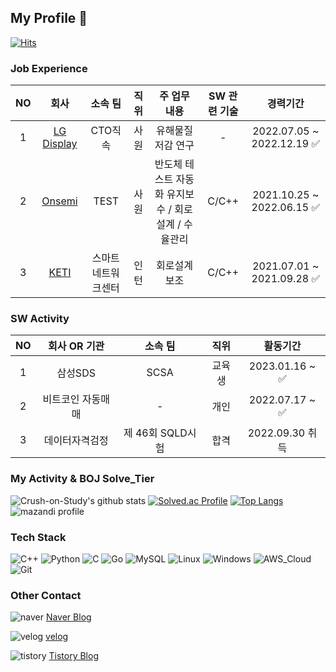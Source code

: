 ## My Profile 👋
[![Hits](https://hits.seeyoufarm.com/api/count/incr/badge.svg?url=https%3A%2F%2Fgithub.com%2FCrush-on-Study&count_bg=%23090909&title_bg=%230FDB44&icon=&icon_color=%23E7E7E7&title=hits&edge_flat=false)](https://hits.seeyoufarm.com)

### Job Experience
| NO  | 회사 | 소속 팀 | 직위 | 주 업무 내용 | SW 관련 기술 | 경력기간 |
| :-----: | :-----: | :-----: | :-----: | :-----: | :-----: | :-----: |
|1| [LG Display](https://www.lgdisplay.com/kor;jsessionid=53A457D353426A7E6F6450A39C700DF5) | CTO직속 | 사원 | 유해물질 저감 연구 | - | 2022.07.05 ~ 2022.12.19 ✅ |
|2| [Onsemi](https://www.onsemi.com/) | TEST | 사원 | 반도체 테스트 자동화 유지보수 / 회로설계 / 수율관리 | C/C++ | 2021.10.25 ~ 2022.06.15 ✅ | 
|3| [KETI](https://www.keti.re.kr/main/main.php) | 스마트네트워크센터 | 인턴 | 회로설계 보조 | C/C++ | 2021.07.01 ~ 2021.09.28 ✅ | 

### SW Activity
| NO  | 회사 OR 기관 | 소속 팀 | 직위 |  활동기간 |
| :-----: | :-----: | :-----: | :-----: | :-----: |
|1| 삼성SDS | SCSA | 교육생 | 2023.01.16 ~  ✅ |
|2| 비트코인 자동매매 | - | 개인 | 2022.07.17 ~  ✅ |
|3| 데이터자격검정 | 제 46회 SQLD시험 | 합격 | 2022.09.30 취득 |


### My Activity & BOJ Solve_Tier
![Crush-on-Study's github stats](https://github-readme-stats.vercel.app/api?username=Crush-on-Study&show_icons=true&theme=radical)
[![Solved.ac Profile](http://mazassumnida.wtf/api/v2/generate_badge?boj=larpore2)](https://solved.ac/larpore2/)
[![Top Langs](https://github-readme-stats.vercel.app/api/top-langs/?username=Crush-on-Study&layout=compact&theme=highcontrast)](https://github.com/Crush-on-Study/github-readme-stats)
![mazandi profile](http://mazandi.herokuapp.com/api?handle={larpore2}&theme=dark)

### Tech Stack
![C++](https://img.shields.io/badge/C++-3776AB.svg?&style=for-the-badge&logo=C%2B%2B&logoColor=white)
![Python](https://img.shields.io/badge/Python-3776AB.svg?&style=for-the-badge&logo=Python&logoColor=white)
![C](https://img.shields.io/badge/C-A8B9CC.svg?&style=for-the-badge&logo=C&logoColor=blue)
![Go](https://img.shields.io/badge/Go-00ADD8.svg?&style=for-the-badge&logo=Go&logoColor=purple)
![MySQL](https://img.shields.io/badge/MySQL-4479A1.svg?&style=for-the-badge&logo=MySQL&logoColor=yellow)
![Linux](https://img.shields.io/badge/linux-FCC624?style=for-the-badge&logo=linux&logoColor=black)
![Windows](https://img.shields.io/badge/windows-FCC624?style=for-the-badge&logo=windows&logoColor=black) 
![AWS_Cloud](https://img.shields.io/badge/amazonaws-232F3E?style=for-the-badge&logo=amazonaws&logoColor=white)
![Git](https://img.shields.io/badge/Git-F05032.svg?&style=for-the-badge&logo=Git&logoColor=white)

### Other Contact
![naver](https://img.shields.io/badge/naver-03C75A.svg?&style=for-the-badge&logo=naver&logoColor=white)    [Naver Blog](https://blog.naver.com/twonkang00)

![velog](https://img.shields.io/badge/velog-20C997.svg?&style=for-the-badge&logo=velog&logoColor=white)    [velog](https://velog.io/@twonkang00)

![tistory](https://img.shields.io/badge/tistory-000000.svg?&style=for-the-badge&logo=tistory&logoColor=white)    [Tistory Blog](https://crush-on-study.tistory.com/)
